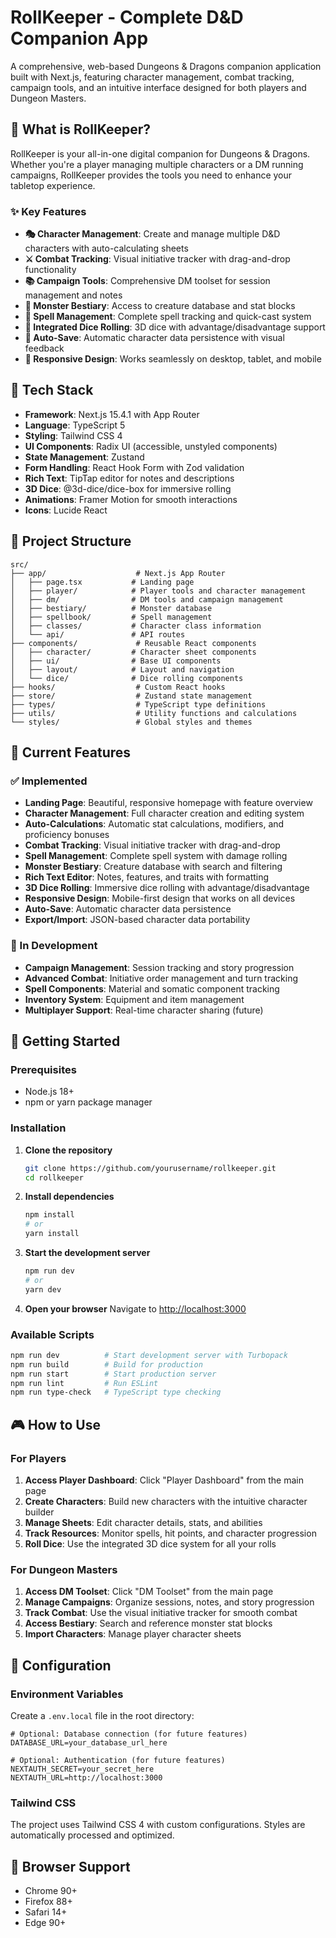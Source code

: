 # RollKeeper - Complete D&D Companion App

A comprehensive, web-based Dungeons & Dragons companion application built with Next.js, featuring character management, combat tracking, campaign tools, and an intuitive interface designed for both players and Dungeon Masters.

## 🎲 What is RollKeeper?

RollKeeper is your all-in-one digital companion for Dungeons & Dragons. Whether you're a player managing multiple characters or a DM running campaigns, RollKeeper provides the tools you need to enhance your tabletop experience.

### ✨ Key Features

- **🎭 Character Management**: Create and manage multiple D&D characters with auto-calculating sheets
- **⚔️ Combat Tracking**: Visual initiative tracker with drag-and-drop functionality
- **📚 Campaign Tools**: Comprehensive DM toolset for session management and notes
- **🐉 Monster Bestiary**: Access to creature database and stat blocks
- **📖 Spell Management**: Complete spell tracking and quick-cast system
- **🎲 Integrated Dice Rolling**: 3D dice with advantage/disadvantage support
- **💾 Auto-Save**: Automatic character data persistence with visual feedback
- **📱 Responsive Design**: Works seamlessly on desktop, tablet, and mobile

## 🚀 Tech Stack

- **Framework**: Next.js 15.4.1 with App Router
- **Language**: TypeScript 5
- **Styling**: Tailwind CSS 4
- **UI Components**: Radix UI (accessible, unstyled components)
- **State Management**: Zustand
- **Form Handling**: React Hook Form with Zod validation
- **Rich Text**: TipTap editor for notes and descriptions
- **3D Dice**: @3d-dice/dice-box for immersive rolling
- **Animations**: Framer Motion for smooth interactions
- **Icons**: Lucide React

## 📁 Project Structure

```
src/
├── app/                    # Next.js App Router
│   ├── page.tsx           # Landing page
│   ├── player/            # Player tools and character management
│   ├── dm/                # DM tools and campaign management
│   ├── bestiary/          # Monster database
│   ├── spellbook/         # Spell management
│   ├── classes/           # Character class information
│   └── api/               # API routes
├── components/             # Reusable React components
│   ├── character/         # Character sheet components
│   ├── ui/                # Base UI components
│   ├── layout/            # Layout and navigation
│   └── dice/              # Dice rolling components
├── hooks/                  # Custom React hooks
├── store/                  # Zustand state management
├── types/                  # TypeScript type definitions
├── utils/                  # Utility functions and calculations
└── styles/                 # Global styles and themes
```

## 🎯 Current Features

### ✅ Implemented

- **Landing Page**: Beautiful, responsive homepage with feature overview
- **Character Management**: Full character creation and editing system
- **Auto-Calculations**: Automatic stat calculations, modifiers, and proficiency bonuses
- **Combat Tracking**: Visual initiative tracker with drag-and-drop
- **Spell Management**: Complete spell system with damage rolling
- **Monster Bestiary**: Creature database with search and filtering
- **Rich Text Editor**: Notes, features, and traits with formatting
- **3D Dice Rolling**: Immersive dice rolling with advantage/disadvantage
- **Responsive Design**: Mobile-first design that works on all devices
- **Auto-Save**: Automatic character data persistence
- **Export/Import**: JSON-based character data portability

### 🚧 In Development

- **Campaign Management**: Session tracking and story progression
- **Advanced Combat**: Initiative order management and turn tracking
- **Spell Components**: Material and somatic component tracking
- **Inventory System**: Equipment and item management
- **Multiplayer Support**: Real-time character sharing (future)

## 🚀 Getting Started

### Prerequisites

- Node.js 18+ 
- npm or yarn package manager

### Installation

1. **Clone the repository**
   ```bash
   git clone https://github.com/yourusername/rollkeeper.git
   cd rollkeeper
   ```

2. **Install dependencies**
   ```bash
   npm install
   # or
   yarn install
   ```

3. **Start the development server**
   ```bash
   npm run dev
   # or
   yarn dev
   ```

4. **Open your browser**
   Navigate to [http://localhost:3000](http://localhost:3000)

### Available Scripts

```bash
npm run dev          # Start development server with Turbopack
npm run build        # Build for production
npm run start        # Start production server
npm run lint         # Run ESLint
npm run type-check   # TypeScript type checking
```

## 🎮 How to Use

### For Players

1. **Access Player Dashboard**: Click "Player Dashboard" from the main page
2. **Create Characters**: Build new characters with the intuitive character builder
3. **Manage Sheets**: Edit character details, stats, and abilities
4. **Track Resources**: Monitor spells, hit points, and character progression
5. **Roll Dice**: Use the integrated 3D dice system for all your rolls

### For Dungeon Masters

1. **Access DM Toolset**: Click "DM Toolset" from the main page
2. **Manage Campaigns**: Organize sessions, notes, and story progression
3. **Track Combat**: Use the visual initiative tracker for smooth combat
4. **Access Bestiary**: Search and reference monster stat blocks
5. **Import Characters**: Manage player character sheets

## 🔧 Configuration

### Environment Variables

Create a `.env.local` file in the root directory:

```env
# Optional: Database connection (for future features)
DATABASE_URL=your_database_url_here

# Optional: Authentication (for future features)
NEXTAUTH_SECRET=your_secret_here
NEXTAUTH_URL=http://localhost:3000
```

### Tailwind CSS

The project uses Tailwind CSS 4 with custom configurations. Styles are automatically processed and optimized.

## 📱 Browser Support

- Chrome 90+
- Firefox 88+
- Safari 14+
- Edge 90+